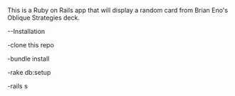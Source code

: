 This is a Ruby on Rails app that will display a random card from Brian Eno's Oblique Strategies deck.


--Installation

-clone this repo

-bundle install

-rake db:setup

-rails s
